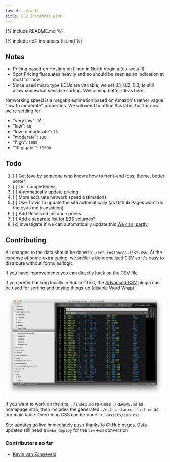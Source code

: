 ```yaml
---
layout: default
title: EC2 Instances List
---
```


{% include README.md %}

<div class="sortable" markdown="1">
{% include ec2-instances-list.md %}
</div>

## Notes

 - Pricing based on Hosting on Linux in North Virginia (eu-west-1)
 - Spot Pricing fluctuates heavily and so should be seen as an indication at most for now
 - Since used micro type ECUs are variable, we set 0.1, 0.2, 0.3, to still allow somewhat sensible sorting. Welcoming better ideas here.

Networking speed is a megabit estimation based on Amazon's rather vague "low to moderate" properties. We will need to refine this later, but for now we're settling for:

 - "very low": `10`
 - "low": `50`
 - "low to moderate": `75`
 - "moderate": `100`
 - "high": `1000`
 - "10 gigabit": `10000`

## Todo

 1. [ ] Get love by someone who knows how to front-end (css, theme, better sorter)
 1. [ ] List completeness
 1. [ ] Automatically update pricing
 1. [ ] More accurate network speed estimations
 1. [ ] Use Travis to update the site automatically (as Github Pages won't do the csv->md translation)
 1. [ ] Add Reserved Instance prices
 1. [ ] Add a separate list for EBS volumes?
 1. [x] Investigate if we can automatically update this [We can, partly](http://stackoverflow.com/questions/7334035/get-ec2-pricing-programmatically)

## Contributing

All changes to the data should be done in `./ec2-instances-list.csv`. At the expense of some extra typing, we prefer a denormalized CSV so it's easy to distribute without formulas/logic

If you have improvements you can [directly hack on the CSV file](https://github.com/transloadit/ec2-instances-list/edit/gh-pages/ec2-instances-list.csv)

If you prefer hacking locally in SublimeText, the [Advanced CSV](https://github.com/wadetb/Sublime-Text-Advanced-CSV) plugin can be used for sorting and tidying things up (disable Word Wrap).

![](./images/sublime-text.png)

If you want to work on the site, `./index.md` re-uses `./README.md` as homepage intro, then includes the generated `./ec2-instances-list.md` as our main table. Overriding CSS can be done in `./assets/app.css`.

Site updates go live immediately push thanks to GitHub pages. Data updates still need a `make deploy` for the `csv`->`md` conversion.

### Contributors so far

 - [Kevin van Zonneveld](https://github.com/kvz)

<script src="./assets/sorttable.js"></script>
<script type="text/javascript">
  var table = document.getElementsByTagName("table")[0];
  sorttable.makeSortable(table);
</script>
